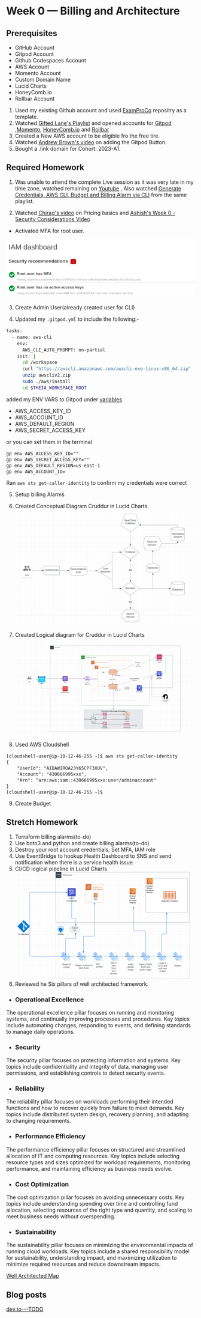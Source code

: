 # Week 0 — Billing and Architecture

## Prerequisites
* GitHub Account
* Gitpod Account
* Github Codespaces Account 
* AWS Account
* Momento Account
* Custom Domain Name
* Lucid Charts
* HoneyComb.io
* Rollbar Account

1. Used my existing Github account and used [ExamProCo](https://github.com/ExamProCo/aws-bootcamp-cruddur-2023) repositry as a template.
2. Watched [Gifted Lane's Playlist](https://www.youtube.com/playlist?list=PL6RfZggzDojS8y2RYkvdLcvTd8ZpxEDoT) and opened accounts for [Gitpod](https://gitpod.io/) ,[Momento](https://www.gomomento.com/), [HoneyComb.io](https://www.honeycomb.io/) and [Rollbar](https://rollbar.com)
3. Created a New AWS account to be eligible fro the free tire.
4. Watched [Andrew Brown's video](https://www.youtube.com/watch?v=A6_c-hJmehs) on adding the Gitpod Button.
5. Bought a .link domain for Cohort: 2023-A1.



## Required Homework

1. Was unable to attend the complete Live session as it was very late in my time zone, watched remaining on [Youtube](https://www.youtube.com/watch?v=SG8blanhAOg&list=PLBfufR7vyJJ7k25byhRXJldB5AiwgNnWv&index=13) , Also watched [Generate Credentials, AWS CLI, Budget and Billing Alarm via CLI](https://www.youtube.com/watch?v=OdUnNuKylHg&list=PLBfufR7vyJJ7k25byhRXJldB5AiwgNnWv&index=15) from the same playlist.

2. Watched [Chirag's video](https://www.youtube.com/watch?v=OVw3RrlP-sI&list=PLBfufR7vyJJ7k25byhRXJldB5AiwgNnWv&index=14) on Pricing basics and [Ashish's Week 0 - Security Considerations Video](https://www.youtube.com/watch?v=4EMWBYVggQI&list=PLBfufR7vyJJ7k25byhRXJldB5AiwgNnWv&index=16)

 * Activated MFA for root user.

 ![image](../_docs/assets/week0/mfa.png)

3. Create Admin User(already created user for CLI)

4. Updated my `.gitpod.yml` to include the following:-

```sh
tasks:
  - name: aws-cli
    env:
      AWS_CLI_AUTO_PROMPT: on-partial
    init: |
      cd /workspace
      curl "https://awscli.amazonaws.com/awscli-exe-linux-x86_64.zip" -o "awscliv2.zip"
      unzip awscliv2.zip
      sudo ./aws/install
      cd $THEIA_WORKSPACE_ROOT

```

added my ENV VARS to Gitpod under [variables](https://gitpod.io/user/variables)
* AWS_ACCESS_KEY_ID
* AWS_ACCOUNT_ID
* AWS_DEFAULT_REGION
* AWS_SECRET_ACCESS_KEY

or you can set them in the terminal

```
gp env AWS_ACCESS_KEY_ID=""
gp env AWS_SECRET_ACCESS_KEY=""
gp env AWS_DEFAULT_REGION=us-east-1
gp env AWS_ACCOUNT_ID=
```


Ran ``` aws sts get-caller-identity ```
to confirm my credentials were correct

5. Setup billing Alarms 

6. Created Conceptual Diagram Cruddur in Lucid Charts.
![image](../_docs/assets/week0/conceptualdiag.png)

7. Created Logical diagram for Cruddur in Lucid Charts
![image](../_docs/assets/week0/logicaldiag.png)

8. Used AWS Cloudshell 
```
[cloudshell-user@ip-10-12-46-255 ~]$ aws sts get-caller-identity 
{
    "UserId": "AIDAWIROA23Y65CPF3XUV",
    "Account": "430666995xxx",
    "Arn": "arn:aws:iam::430666995xxx:user/adminaccount"
}
[cloudshell-user@ip-10-12-46-255 ~]$ 

```

9. Create Budget

## Stretch Homework
1. Terraform billing alarms(to-do)
2. Use boto3 and python and create billing alarms(to-do)
3. Destroy your root account credentials, Set MFA, IAM role
4. Use EventBridge to hookup Health Dashboard to SNS and send notification when there is a service health issue
5. CI/CD logical pipeline in Lucid Charts 
![image](../_docs/assets/week0/cicd.png)
6. Reviewed he Six pillars of well architected framework.
  * ### Operational Excellence
  The operational excellence pillar focuses on running and monitoring systems, and continually improving processes and procedures. Key topics include automating changes, responding to events, and defining standards to manage daily operations.
  * ### Security
  The security pillar focuses on protecting information and systems. Key topics include confidentiality and integrity of data, managing user permissions, and establishing controls to detect security events.
  * ### Reliability
  The reliability pillar focuses on workloads performing their intended functions and how to recover quickly from failure to meet demands. Key topics include distributed system design, recovery planning, and adapting to changing requirements.
  * ### Performance Efficiency
  The performance efficiency pillar focuses on structured and streamlined allocation of IT and computing resources. Key topics include selecting resource types and sizes optimized for workload requirements, monitoring performance, and maintaining efficiency as business needs evolve.
  * ### Cost Optimization
  The cost optimization pillar focuses on avoiding unnecessary costs. Key topics include understanding spending over time and controlling fund allocation, selecting resources of the right type and quantity, and scaling to meet business needs without overspending.
  * ### Sustainability
  The sustainability pillar focuses on minimizing the environmental impacts of running cloud workloads. Key topics include a shared responsibility model for sustainability, understanding impact, and maximizing utilization to minimize required resources and reduce downstream impacts. 

  [Well Architected Map](https://wa.aws.amazon.com/wat.map.en.html)
## Blog posts

[dev.to---TODO](https://dev.to/joshdsy)